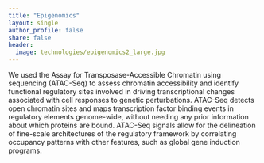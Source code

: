 ```yaml
---
title: "Epigenomics"
layout: single
author_profile: false
share: false
header:
  image: technologies/epigenomics2_large.jpg
---
```


We used the Assay for Transposase-Accessible Chromatin using sequencing (ATAC-Seq) to assess chromatin accessibility and identify functional regulatory sites involved in driving transcriptional changes associated with cell responses to genetic perturbations. ATAC-Seq detects open chromatin sites and maps transcription factor binding events in regulatory elements genome-wide, without needing any prior information about which proteins are bound. ATAC-Seq signals allow for the delineation of fine-scale architectures of the regulatory framework by correlating occupancy patterns with other features, such as global gene induction programs. 
